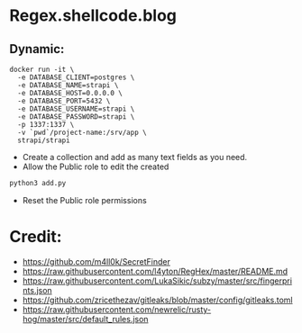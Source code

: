 # Regex.shellcode.blog

## Dynamic:
```
docker run -it \
  -e DATABASE_CLIENT=postgres \
  -e DATABASE_NAME=strapi \
  -e DATABASE_HOST=0.0.0.0 \
  -e DATABASE_PORT=5432 \
  -e DATABASE_USERNAME=strapi \
  -e DATABASE_PASSWORD=strapi \
  -p 1337:1337 \
  -v `pwd`/project-name:/srv/app \
  strapi/strapi
```
- Create a collection and add as many text fields as you need. 
- Allow the Public role to edit the created 
```sh
python3 add.py
```
- Reset the Public role permissions


# Credit:

- https://github.com/m4ll0k/SecretFinder
- https://raw.githubusercontent.com/l4yton/RegHex/master/README.md
- https://raw.githubusercontent.com/LukaSikic/subzy/master/src/fingerprints.json
- https://github.com/zricethezav/gitleaks/blob/master/config/gitleaks.toml
- https://raw.githubusercontent.com/newrelic/rusty-hog/master/src/default_rules.json

